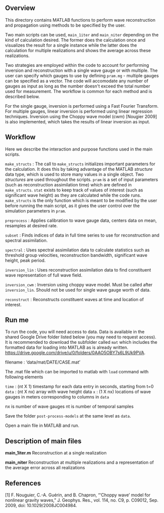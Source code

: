 ## Overview
This directory contains MATLAB functions to perform wave reconstruction and propagation using methods to be specified by the user. 

Two main scripts can be used, `main_1iter` and `main_niter` depending on the kind of calculation desired. The former does the calculation once and visualizes the result for a single instance while the latter does the calculation for multiple realizations and shows the average across these realizations.

Two strategies are employed within the code to account for performing inversion and reconstruction with a single wave gauge or with multiple. The user can specify which gauges to use by defining `pram.mg` - multiple gauges can be specified as a vector. The code will accomodate any number of gauges as input as long as the number doesn't exceed the total number used for measurement. The workflow is common for each method and is described below.

For the single gauge, inversion is performed using a Fast Fourier Transform. For multiple gauges, linear inversion is performed using linear regression techniques. Inversion using the Choppy wave model (cwm) [Nougier 2009] is also implemented, which takes the results of linear inversion as input.

## Workflow
Here we describe the interaction and purpose functions used in the main scripts.

`make_structs` : The call to `make_structs` initializes important parameters for the calculation. It does this by taking advantage of the MATLAB _structure_ data type, which is used to store many values in a single object. Two _structures_ are used throughout the scripts. `pram` is a set of input parameters (such as reconstruction assimilation time) which are defined in `make_structs`. `stat` exists to keep track of values of interest (such as significant wave height) as they are calculated while the code runs. `make_structs` is the only function which is meant to be modified by the user before running the main script, as it gives the user control over the simulation parameters in `pram`.

`preprocess` : Applies calibration to wave gauge data, centers data on mean, resamples at desired rate.

`subset` : Finds indices of data in full time series to use for reconstruction and spectral assimilation.

`spectral` : Uses spectral assimilation data to calculate statistics such as threshold group velocities, reconstruction bandwidth, significant wave height, peak period. 

`inversion_lin` : Uses reconstruction assimilation data to find constituent wave representation of full wave field.

`inversion_cwm` : Inversion using choppy wave model. Must be called after `inversion_lin`. Should not be used for single wave gauge worth of data.

`reconstruct` : Reconstructs constituent waves at time and location of interest.

## Run me
To run the code, you will need access to data. Data is available in the shared Google Drive folder listed below (you may need to request access). It is recommended to download the subfolder called `mat` which includes the formatted data for loading into MATLAB as is already written.
https://drive.google.com/drive/u/0/folders/0AAO5OBY7s6L9Uk9PVA. 

filename : ‘data/mat/DATE/CASE.mat’

The .mat file which can be imported to matlab with `load` command with following elements

`time` : (nt X 1) timestamp for each data entry in seconds, starting from t=0
`data` : (nt X nx) array with wave height data
`x` : (1 X nx) locations of wave gauges in meters corresponding to columns in `data`

nx is number of wave gauges
nt is number of temporal samples

Save the folder `post-process-models` at the same level as `data`. 

Open a main file in MATLAB and run.

## Description of main files

**main_1iter.m**
Reconstruction at a single realization

**main_niter**
Reconstruction at multiple realizations and a representation of the average error across all realizations

## References
[1] F. Nouguier, C.-A. Guérin, and B. Chapron, “‘Choppy wave’ model for nonlinear gravity waves,” J. Geophys. Res., vol. 114, no. C9, p. C09012, Sep. 2009, doi: 10.1029/2008JC004984.

